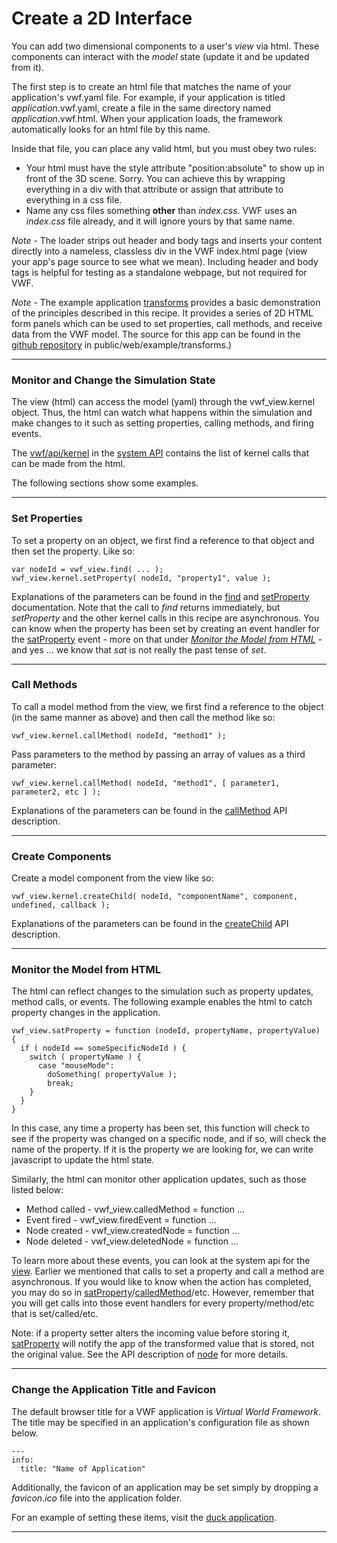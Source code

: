 <a name="2d-interface"></a>

# Create a 2D Interface

You can add two dimensional components to a user's *view* via html.  These components can interact with the *model* state (update it and be updated from it).

The first step is to create an html file that matches the name of your application's vwf.yaml file.  For example, if your application is titled *application*.vwf.yaml, create a file in the same directory named *application*.vwf.html.  When your application loads, the framework automatically looks for an html file by this name.

Inside that file, you can place any valid html, but you must obey two rules:

- Your html must have the style attribute "position:absolute" to show up in front of the 3D scene.  Sorry.  You can achieve this by wrapping everything in a div with that attribute or assign that attribute to everything in a css file.
- Name any css files something **other** than *index.css*.  VWF uses an *index.css* file already, and it will ignore yours by that same name.

*Note* - The loader strips out header and body tags and inserts your content directly into a nameless, classless div in the VWF index.html page (view your app's page source to see what we mean). Including header and body tags is helpful for testing as a standalone webpage, but not required for VWF. 

*Note* - The example application [transforms](../example/transforms) provides a basic demonstration of the principles described in this recipe. It provides a series of 2D HTML form panels which can be used to set properties, call methods, and receive data from the VWF model. The source for this app can be found in the [github repository](https://github.com/virtual-world-framework/vwf) in public/web/example/transforms.)

-------------------

### Monitor and Change the Simulation State

The view (html) can access the model (yaml) through the vwf_view.kernel object. Thus, the html can watch what happens within the simulation and make changes to it such as setting properties, calling methods, and firing events. 

The [vwf/api/kernel](jsdoc/2c8753578a.html) in the [system API](system.html) contains the list of kernel calls that can be made from the html.

The following sections show some examples.

-------------------

### Set Properties

To set a property on an object, we first find a reference to that object and then set the property.  Like so:

	var nodeId = vwf_view.find( ... );
	vwf_view.kernel.setProperty( nodeId, "property1", value );

Explanations of the parameters can be found in the [find](query.html) and [setProperty](jsdoc/2c8753578a.html#setProperty) documentation.  Note that the call to *find* returns immediately, but *setProperty* and the other kernel calls in this recipe are asynchronous.  You can know when the property has been set by creating an event handler for the [satProperty](jsdoc/a2d7e1ef81.html#satProperty) event - more on that under [*Monitor the Model from HTML*](#monitor) - and yes ... we know that *sat* is not really the past tense of *set*.

-------------------

### Call Methods

To call a model method from the view, we first find a reference to the object (in the same manner as above) and then call the method like so:

	vwf_view.kernel.callMethod( nodeId, "method1" );

Pass parameters to the method by passing an array of values as a third parameter: 

	vwf_view.kernel.callMethod( nodeId, "method1", [ parameter1, parameter2, etc ] );

Explanations of the parameters can be found in the [callMethod](jsdoc/2c8753578a.html#callMethod)  API description.

-------------------

### Create Components

Create a model component from the view like so:

	vwf_view.kernel.createChild( nodeId, "componentName", component, undefined, callback );

Explanations of the parameters can be found in the [createChild](jsdoc/2c8753578a.html#createChild) API description.

-------------------

<a name="monitor"></a>
### Monitor the Model from HTML

The html can reflect changes to the simulation such as property updates, method calls, or events. The following example enables the html to catch property changes in the application. 

	vwf_view.satProperty = function (nodeId, propertyName, propertyValue) {
	  if ( nodeId == someSpecificNodeId ) {
	    switch ( propertyName ) {
	      case "mouseMode":
	        doSomething( propertyValue );
	        break;
        }
      }
	}

In this case, any time a property has been set, this function will check to see if the property was changed on a specific node, and if so, will check the name of the property. If it is the property we are looking for, we can write javascript to update the html state.

Similarly, the html can monitor other application updates, such as those listed below:

* Method called - vwf_view.calledMethod = function ...
* Event fired - vwf_view.firedEvent = function ...
* Node created - vwf_view.createdNode = function ...
* Node deleted - vwf_view.deletedNode = function ...

To learn more about these events, you can look at the system api for the [view](jsdoc/a2d7e1ef81.html).  Earlier we mentioned that calls to set a property and call a method are asynchronous.  If you would like to know when the action has completed, you may do so in [satProperty](jsdoc/a2d7e1ef81.html#satProperty)/[calledMethod](jsdoc/a2d7e1ef81.html#calledMethod)/etc.  However, remember that you will get calls into those event handlers for every property/method/etc that is set/called/etc.

Note: if a property setter alters the incoming value before storing it, [satProperty](jsdoc/a2d7e1ef81.html#satProperty) will notify the app of the transformed value that is stored, not the original value.  See the API description of [node](jsdoc_cmp/symbols/node.vwf.html) for more details.

-------------------

### Change the Application Title and Favicon

The default browser title for a VWF application is *Virtual World Framework*. The title may be specified in an application's configuration file as shown below. 

	---
	info:
	  title: "Name of Application"

Additionally, the favicon of an application may be set simply by dropping a *favicon.ico* file into the application folder. 

For an example of setting these items, visit the [duck application](../../../duck).

-------------------
